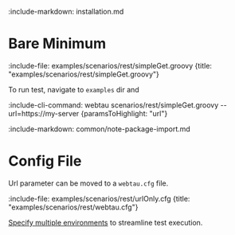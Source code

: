 :include-markdown: installation.md

# Bare Minimum

:include-file: examples/scenarios/rest/simpleGet.groovy {title: "examples/scenarios/rest/simpleGet.groovy"}

To run test, navigate to `examples` dir and

:include-cli-command: webtau scenarios/rest/simpleGet.groovy --url=https://my-server {paramsToHighlight: "url"}

:include-markdown: common/note-package-import.md

# Config File

Url parameter can be moved to a `webtau.cfg` file.

:include-file: examples/scenarios/rest/urlOnly.cfg {title: "examples/scenarios/rest/webtau.cfg"}

[Specify multiple environments](configuration/environments) to streamline test execution.
